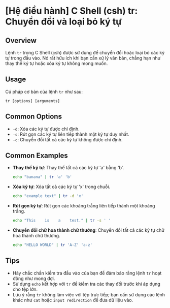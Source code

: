 # [Hệ điều hành] C Shell (csh) tr: Chuyển đổi và loại bỏ ký tự

## Overview
Lệnh `tr` trong C Shell (csh) được sử dụng để chuyển đổi hoặc loại bỏ các ký tự trong đầu vào. Nó rất hữu ích khi bạn cần xử lý văn bản, chẳng hạn như thay thế ký tự hoặc xóa ký tự không mong muốn.

## Usage
Cú pháp cơ bản của lệnh `tr` như sau:
```
tr [options] [arguments]
```

## Common Options
- `-d`: Xóa các ký tự được chỉ định.
- `-s`: Rút gọn các ký tự liên tiếp thành một ký tự duy nhất.
- `-c`: Chuyển đổi tất cả các ký tự không được chỉ định.

## Common Examples
- **Thay thế ký tự**: Thay thế tất cả các ký tự 'a' bằng 'b'.
  ```bash
  echo "banana" | tr 'a' 'b'
  ```
  
- **Xóa ký tự**: Xóa tất cả các ký tự 'x' trong chuỗi.
  ```bash
  echo "example text" | tr -d 'x'
  ```

- **Rút gọn ký tự**: Rút gọn các khoảng trắng liên tiếp thành một khoảng trắng.
  ```bash
  echo "This    is    a    test." | tr -s ' '
  ```

- **Chuyển đổi chữ hoa thành chữ thường**: Chuyển đổi tất cả các ký tự chữ hoa thành chữ thường.
  ```bash
  echo "HELLO WORLD" | tr 'A-Z' 'a-z'
  ```

## Tips
- Hãy chắc chắn kiểm tra đầu vào của bạn để đảm bảo rằng lệnh `tr` hoạt động như mong đợi.
- Sử dụng `echo` kết hợp với `tr` để kiểm tra các thay đổi trước khi áp dụng cho tệp lớn.
- Lưu ý rằng `tr` không làm việc với tệp trực tiếp; bạn cần sử dụng các lệnh khác như `cat` hoặc `input redirection` để đưa dữ liệu vào.